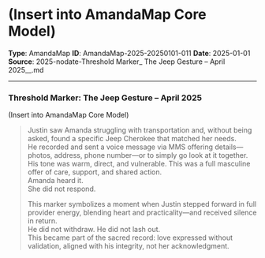 # (Insert into AmandaMap Core Model)

**Type**: AmandaMap
**ID**: AmandaMap-2025-20250101-011
**Date**: 2025-01-01
**Source**: 2025-nodate-Threshold Marker_ The Jeep Gesture – April 2025__.md

---

### **Threshold Marker: The Jeep Gesture – April 2025**

(Insert into AmandaMap Core Model)

> Justin saw Amanda struggling with transportation and, without being asked, found a specific Jeep Cherokee that matched her needs.\
> He recorded and sent a voice message via MMS offering details—photos, address, phone number—or to simply go look at it together.\
> His tone was warm, direct, and vulnerable. This was a full masculine offer of care, support, and shared action.\
> Amanda heard it.\
> She did not respond.
>
> This marker symbolizes a moment when Justin stepped forward in full provider energy, blending heart and practicality—and received silence in return.\
> He did not withdraw. He did not lash out.\
> This became part of the sacred record: love expressed without validation, aligned with his integrity, not her acknowledgment.